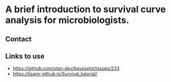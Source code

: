 
<!-- README.md is generated from README.Rmd. Please edit that file -->

# A brief introduction to survival curve analysis for microbiologists.

## Contact

## Links to use

- <https://github.com/stan-dev/bayesplot/issues/233>
- <https://lisamr.github.io/Survival_tutorial/>
